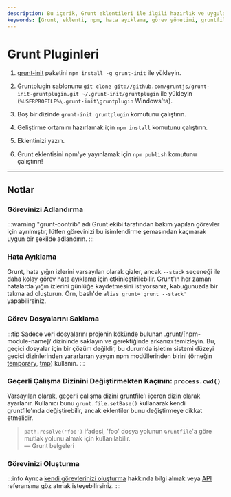 ```yaml
---
description: Bu içerik, Grunt eklentileri ile ilgili hazırlık ve uygulama adımlarını içermektedir. Ayrıca hata ayıklama ve görev dosyalarının yönetimi hakkında önemli bilgiler sunar.
keywords: [Grunt, eklenti, npm, hata ayıklama, görev yönetimi, gruntfile, geliştirme]
---
```


# Grunt Pluginleri

1. [grunt-init](https://github.com/gruntjs/grunt-init) paketini `npm install -g grunt-init` ile yükleyin.

2. Gruntplugin şablonunu `git clone git://github.com/gruntjs/grunt-init-gruntplugin.git ~/.grunt-init/gruntplugin` ile yükleyin (`%USERPROFILE%\.grunt-init\gruntplugin` Windows'ta).

3. Boş bir dizinde `grunt-init gruntplugin` komutunu çalıştırın.

4. Geliştirme ortamını hazırlamak için `npm install` komutunu çalıştırın.

5. Eklentinizi yazın.

6. Grunt eklentisini npm'ye yayınlamak için `npm publish` komutunu çalıştırın!

---

## Notlar

### Görevinizi Adlandırma

:::warning
"grunt-contrib" adı Grunt ekibi tarafından bakım yapılan görevler için ayrılmıştır, lütfen görevinizi bu isimlendirme şemasından kaçınarak uygun bir şekilde adlandırın.
:::

### Hata Ayıklama
Grunt, hata yığın izlerini varsayılan olarak gizler, ancak `--stack` seçeneği ile daha kolay görev hata ayıklama için etkinleştirilebilir. Grunt'ın her zaman hatalarda yığın izlerini günlüğe kaydetmesini istiyorsanız, kabuğunuzda bir takma ad oluşturun. Örn, bash'de `alias grunt='grunt --stack'` yapabilirsiniz.

### Görev Dosyalarını Saklama

:::tip
Sadece veri dosyalarını projenin kökünde bulunan .grunt/[npm-module-name]/ dizininde saklayın ve gerektiğinde arkanızı temizleyin. Bu, geçici dosyalar için bir çözüm değildir, bu durumda işletim sistemi düzeyi geçici dizinlerinden yararlanan yaygın npm modüllerinden birini (örneğin [temporary](https://www.npmjs.org/package/temporary), [tmp](https://www.npmjs.org/package/tmp)) kullanın.
:::

### Geçerli Çalışma Dizinini Değiştirmekten Kaçının: `process.cwd()`
Varsayılan olarak, geçerli çalışma dizini gruntfile'ı içeren dizin olarak ayarlanır. Kullanıcı bunu `grunt.file.setBase()` kullanarak kendi gruntfile'ında değiştirebilir, ancak eklentiler bunu değiştirmeye dikkat etmelidir.

> `path.resolve('foo')` ifadesi, 'foo' dosya yolunun `Gruntfile`'a göre mutlak yolunu almak için kullanılabilir.  
> — Grunt belgeleri

### Görevinizi Oluşturma

:::info
Ayrıca [kendi görevlerinizi oluşturma](https://gruntjs.com/creating-tasks) hakkında bilgi almak veya [API](https://gruntjs.com/api) referansına göz atmak isteyebilirsiniz.
:::